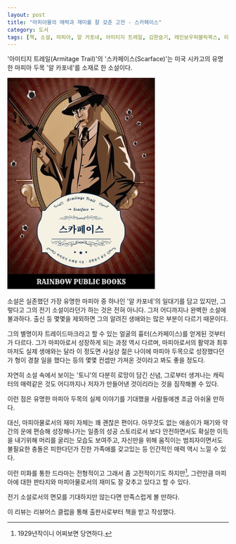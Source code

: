 ```yaml
---
layout: post
title: "마피아물의 매력과 재미를 잘 갖춘 고전 - 스카페이스"
category: 도서
tags: [책, 소설, 마피아, 알 카포네, 아미티지 트레일, 김한슬기, 레인보우퍼블릭북스, 리뷰어스 클럽, 서평]
---
```


'아미티지 트레일(Armitage Trail)'의
'스카페이스(Scarface)'는
미국 시카고의 유명한 마피아 두목 '알 카포네'를 소재로 한 소설이다.

![표지](/images/book/scarface-book-h480.jpg)

소설은 실존했던 가장 유명한 마피아 중 하나인 '알 카포네'의 일대기를 담고 있지만,
그렇다고 그의 전기 소설이라던가 하는 것은 전혀 아니다.
그저 어디까지나 완벽한 소설에 불과하다.
출신 등 몇몇을 제외하면 그의 알려진 생애와는 많은 부분이 다르기 때문이다.

그의 별명이자 트레이드마크라고 할 수 있는 얼굴의 흉터(스카페이스)를 얻게된 것부터가 다르다.
그가 마피아로서 성장하게 되는 과정 역시 다르며,
마피아로서의 활약과 최후마저도 실제 생애와는 달라
이 정도면 사실상 젊은 나이에 마피아 두목으로 성장했다던가
형이 경찰 일을 했다는 등의 몇몇 컨셉만 가져온 것이라고 봐도 좋을 정도다.

자연히 소설 속에서 보이는 '토니'의 다분히 로망이 담긴 신념, 그로부터 생겨나는 캐릭터의 매력같은 것도
어디까지나 저자가 만들어낸 것이리라는 것을 짐작해볼 수 있다.

이런 점은 유명한 마피아 두목의 실제 이야기를 기대했을 사람들에겐 조금 아쉬울 만하다.

대신, 마피아물로서의 재미 자체는 꽤 괜찮은 편이다.
아무것도 없는 애송이가 패기와 약간의 운에 편승해 성장해나가는 일종의 성공 스토리로서
보다 안전하면서도 확실한 이득을 내기위해 머리를 굴리는 모습도 보여주고,
자신만을 위해 움직이는 범죄자이면서도
불필요한 충돌은 피한다던가 진한 가족애를 갖고있는 등
인간적인 매력 역시 느낄 수 있다.

이런 미화를 통한 드라마는 전형적이고 그래서 좀 고전적이기도 하지만[^1],
그런만큼 마피아에 대한 판타지와 마피아물로서의 재미도 잘 갖추고 있다고 할 수 있다.

[^1]: 1929년작이니 어찌보면 당연하다.

전기 소설로서의 면모를 기대하지만 않는다면 만족스럽게 볼 만하다.



<div class="im im-info">
이 리뷰는 리뷰어스 클럽을 통해 출판사로부터 책을 받고 작성했다.
</div>
